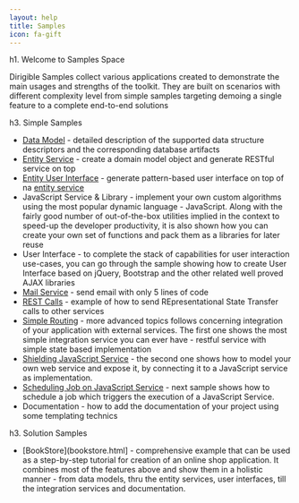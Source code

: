 ```yaml
---
layout: help
title: Samples
icon: fa-gift
---
```


h1. Welcome to Samples Space

Dirigible Samples collect various applications created to demonstrate the main usages and strengths of the toolkit.
They are built on scenarios with different complexity level from simple samples targeting demoing a single feature to a complete end-to-end solutions

h3. Simple Samples
* [Data Model](data_model.html) - detailed description of the supported data structure descriptors and the corresponding database artifacts
* [Entity Service](entity_service.html) - create a domain model object and generate RESTful service on top
* [Entity User Interface](entity_ui.html) - generate pattern-based user interface on top of na [entity service](entity_service.html)
* JavaScript Service & Library - implement your own custom algorithms using the most popular dynamic language - JavaScript. Along with the fairly good number of out-of-the-box utilities implied in the context to speed-up the developer productivity, it is also shown how you can create your own set of functions and pack them as a libraries for later reuse
* User Interface - to complete the stack of capabilities for user interaction use-cases, you can go through the sample showing how to create User Interface based on jQuery, Bootstrap and the other related well proved AJAX libraries
* [Mail Service](mail_service.html) - send email with only 5 lines of code
* [REST Calls](rest_calls.html) - example of how to send REpresentational State Transfer calls to other services
* [Simple Routing](simple_routing.html) - more advanced topics follows concerning integration of your application with external services. The first one shows the most simple integration service you can ever have - restful service with simple state based implementation
* [Shielding JavaScript Service](shielding_js.html) - the second one shows how to model your own web service and expose it, by connecting it to a JavaScript service as implementation.
* [Scheduling Job on JavaScript Service](scheduled_job.html) - next sample shows how to schedule a job which triggers the execution of a JavaScript Service.
* Documentation - how to add the documentation of your project using some templating technics

h3. Solution Samples
* [BookStore](bookstore.html] - comprehensive example that can be used as a step-by-step tutorial for creation of an online shop application. It combines most of the features above and show them in a holistic manner - from data models, thru the entity services, user interfaces, till the integration services and documentation.
